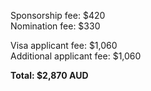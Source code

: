 Sponsorship fee: $420 <br />
Nomination fee: $330 <br />

Visa applicant fee: $1,060 <br />
Additional applicant fee: $1,060 <br />

**Total: $2,870 AUD**
